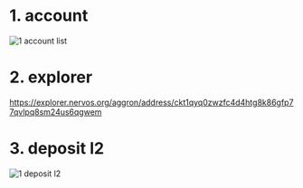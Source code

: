 # 1. account 
![1 account list](https://user-images.githubusercontent.com/72922097/128795048-a37d05ea-9c4d-4550-92f7-3fa9d1e1122b.PNG)

# 2. explorer
https://explorer.nervos.org/aggron/address/ckt1qyq0zwzfc4d4htg8k86gfp77qvlpq8sm24us6qgwem

# 3. deposit l2

![1 deposit l2](https://user-images.githubusercontent.com/72922097/128807247-7be81c65-a329-407e-9967-9a4bd775e251.PNG)
